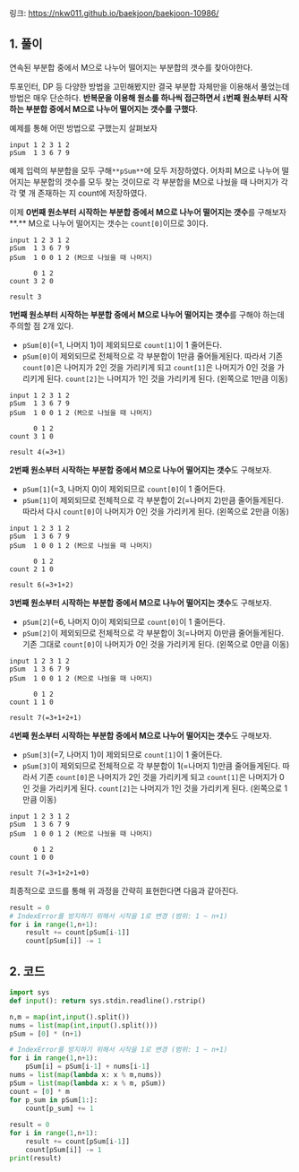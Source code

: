링크: https://nkw011.github.io/baekjoon/baekjoon-10986/

## 1. 풀이

연속된 부분합 중에서 M으로 나누어 떨어지는 부분합의 갯수를 찾아야한다.

투포인터, DP 등 다양한 방법을 고민해봤지만 결국 부분합 자체만을 이용해서 풀었는데 방법은 매우 단순하다. **반복문을 이용해 원소를 하나씩 접근하면서 `i`번째 원소부터 시작하는 부분합 중에서 M으로 나누어 떨어지는 갯수를 구했다**. 

예제를 통해 어떤 방법으로 구했는지 살펴보자

```
input 1 2 3 1 2
pSum  1 3 6 7 9
```

예제 입력의 부분합을 모두 구해`**pSum**`에 모두 저장하였다. 어차피 M으로 나누어 떨어지는 부분합의 갯수를 모두 찾는 것이므로 각 부분합을 M으로 나눴을 때 나머지가 각각 몇 개 존재하는 지 count에 저장하였다. 

이제 **0번째 원소부터 시작하는 부분합 중에서 M으로 나누어 떨어지는 갯수**를 구해보자**.** M으로 나누어 떨어지는 갯수는  `count[0]`이므로 3이다. 

```
input 1 2 3 1 2
pSum  1 3 6 7 9
pSum  1 0 0 1 2 (M으로 나눴을 때 나머지)

      0 1 2
count 3 2 0

result 3
```

**1번째 원소부터 시작하는 부분합 중에서 M으로 나누어 떨어지는 갯수**를 구해야 하는데 주의할 점 2개 있다. 

- `pSum[0]`(=1, 나머지 1)이 제외되므로 `count[1]`이 1 줄어든다.
- `pSum[0]`이 제외되므로 전체적으로 각 부분합이 1만큼 줄어들게된다. 따라서 기존 `count[0]`은 나머지가 2인 것을 가리키게 되고 `count[1]`은 나머지가 0인 것을 가리키게 된다. `count[2]`는 나머지가 1인 것을 가리키게 된다. (왼쪽으로 1만큼 이동)

```
input 1 2 3 1 2
pSum  1 3 6 7 9
pSum  1 0 0 1 2 (M으로 나눴을 때 나머지)

      0 1 2
count 3 1 0

result 4(=3+1)
```

**2번째 원소부터 시작하는 부분합 중에서 M으로 나누어 떨어지는 갯수**도 구해보자.

- `pSum[1]`(=3, 나머지 0)이 제외되므로 `count[0]`이 1 줄어든다.
- `pSum[1]`이 제외되므로 전체적으로 각 부분합이 2(=나머지 2)만큼 줄어들게된다. 따라서 다시 `count[0]`이 나머지가 0인 것을 가리키게 된다. (왼쪽으로 2만큼 이동)

```
input 1 2 3 1 2
pSum  1 3 6 7 9
pSum  1 0 0 1 2 (M으로 나눴을 때 나머지)

      0 1 2
count 2 1 0

result 6(=3+1+2)
```

**3번째 원소부터 시작하는 부분합 중에서 M으로 나누어 떨어지는 갯수**도 구해보자.

- `pSum[2]`(=6, 나머지 0)이 제외되므로 `count[0]`이 1 줄어든다.
- `pSum[2]`이 제외되므로 전체적으로 각 부분합이 3(=나머지 0)만큼 줄어들게된다. 기존 그대로 `count[0]`이 나머지가 0인 것을 가리키게 된다. (왼쪽으로 0만큼 이동)

```
input 1 2 3 1 2
pSum  1 3 6 7 9
pSum  1 0 0 1 2 (M으로 나눴을 때 나머지)

      0 1 2
count 1 1 0

result 7(=3+1+2+1)
```

4**번째 원소부터 시작하는 부분합 중에서 M으로 나누어 떨어지는 갯수**도 구해보자.

- `pSum[3]`(=7, 나머지 1)이 제외되므로 `count[1]`이 1 줄어든다.
- `pSum[3]`이 제외되므로 전체적으로 각 부분합이 1(=나머지 1)만큼 줄어들게된다.  따라서 기존 `count[0]`은 나머지가 2인 것을 가리키게 되고 `count[1]`은 나머지가 0인 것을 가리키게 된다. `count[2]`는 나머지가 1인 것을 가리키게 된다. (왼쪽으로 1만큼 이동)

```
input 1 2 3 1 2
pSum  1 3 6 7 9
pSum  1 0 0 1 2 (M으로 나눴을 때 나머지)

      0 1 2
count 1 0 0

result 7(=3+1+2+1+0)
```

최종적으로 코드를 통해 위 과정을 간략히 표현한다면 다음과 같아진다.

```python
result = 0
# IndexError를 방지하기 위해서 시작을 1로 변경 (범위: 1 ~ n+1)
for i in range(1,n+1):
    result += count[pSum[i-1]]
    count[pSum[i]] -= 1
```

## 2. 코드

```python
import sys
def input(): return sys.stdin.readline().rstrip()

n,m = map(int,input().split())
nums = list(map(int,input().split()))
pSum = [0] * (n+1)

# IndexError를 방지하기 위해서 시작을 1로 변경 (범위: 1 ~ n+1)
for i in range(1,n+1):
    pSum[i] = pSum[i-1] + nums[i-1]
nums = list(map(lambda x: x % m,nums))
pSum = list(map(lambda x: x % m, pSum))
count = [0] * m
for p_sum in pSum[1:]:
    count[p_sum] += 1
    
result = 0
for i in range(1,n+1):
    result += count[pSum[i-1]]
    count[pSum[i]] -= 1
print(result)
```
